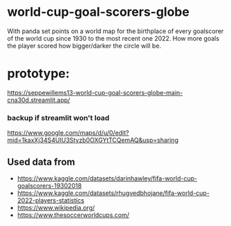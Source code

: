 # world-cup-goal-scorers-globe

With panda set points on a world map for the birthplace of every goalscorer of the world cup since 1930 to the most
recent one 2022.
How more goals the player scored how bigger/darker the circle will be.

# prototype:

https://seppewillems13-world-cup-goal-scorers-globe-main-cna30d.streamlit.app/
### backup if streamlit won't load
https://www.google.com/maps/d/u/0/edit?mid=1kaxXj34S4UIU3Styzb0OXGYtTCQemAQ&usp=sharing

## Used data from
- https://www.kaggle.com/datasets/darinhawley/fifa-world-cup-goalscorers-19302018
- https://www.kaggle.com/datasets/rhugvedbhojane/fifa-world-cup-2022-players-statistics
- https://www.wikipedia.org/
- https://www.thesoccerworldcups.com/

